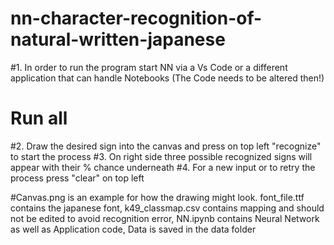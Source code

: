 # nn-character-recognition-of-natural-written-japanese

#1. In order to run the program start NN via a Vs Code or a different application that can handle Notebooks (The Code needs to be altered then!)
# Run all
#2. Draw the desired sign into the canvas and press on top left "recognize" to start the process
#3. On right side three possible recognized signs will appear with their % chance underneath
#4. For a new input or to retry the process press "clear" on top left 

#Canvas.png is an example for how the drawing might look. font_file.ttf contains the japanese font, k49_classmap.csv contains mapping and should not be edited to avoid recognition error, NN.ipynb contains Neural Network as well as Application code, Data is saved in the data folder 